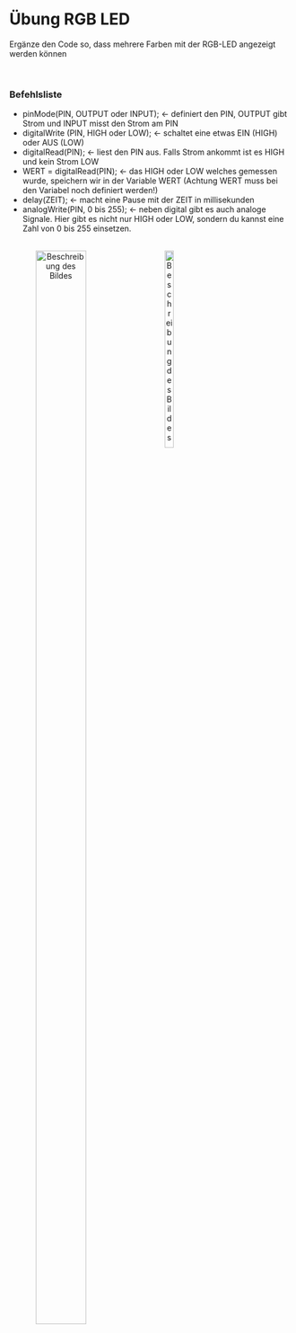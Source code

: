 # Übung RGB LED

Ergänze den Code so, dass mehrere Farben mit der RGB-LED angezeigt werden können

</br>

<h3>Befehlsliste</h3>

<ul>
<li>pinMode(PIN, OUTPUT oder INPUT); <- definiert den PIN, OUTPUT gibt Strom und INPUT misst den Strom am PIN</li>
<li>digitalWrite (PIN, HIGH oder LOW); <- schaltet eine etwas EIN (HIGH) oder AUS (LOW)</li>
<li>digitalRead(PIN); <- liest den PIN aus. Falls Strom ankommt ist es HIGH und kein Strom LOW</li>
<li>WERT = digitalRead(PIN); <- das HIGH oder LOW welches gemessen wurde, speichern wir in der Variable WERT (Achtung WERT muss bei den Variabel noch definiert werden!)</li>
<li>delay(ZEIT); <- macht eine Pause mit der ZEIT in millisekunden</li>
<li>analogWrite(PIN, 0 bis 255); <- neben digital gibt es auch analoge Signale. Hier gibt es nicht nur HIGH oder LOW, sondern du kannst eine Zahl von 0 bis 255 einsetzen.</li>
</ul> 
</br>

<div style="text-align:center;">
  <div style="float: left; margin-right: 10px;">
    <img src="https://github.com/tueftelPark/Einfuehrung/assets/113671718/52458f56-e588-49cc-bcb7-62ad2f0d6ae2" alt="Beschreibung des Bildes" style="width:70%;">
  </div>
  
  <div style="float: left;">
    <img src="https://github.com/tueftelPark/Einfuehrung/assets/113671718/585ad8a6-53e6-4226-8166-ce0436a955ca" alt="Beschreibung des Bildes" style="width:30%;">
  </div>
  
  <div style="clear: both;"></div>
</div>
